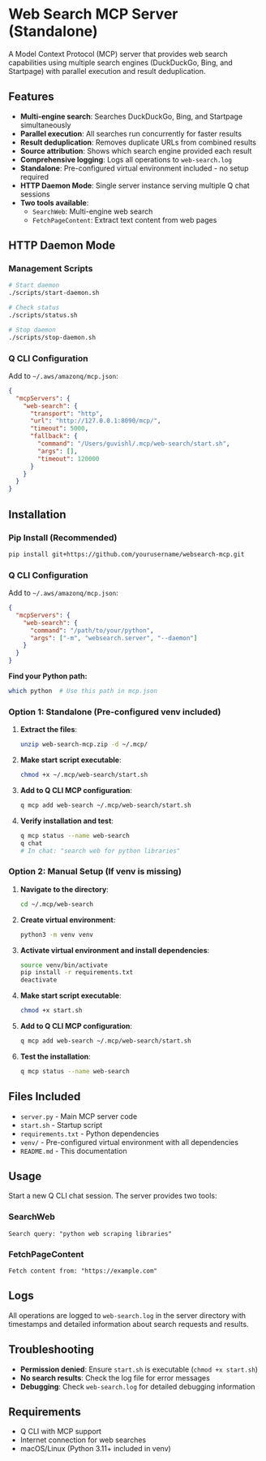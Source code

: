 # Web Search MCP Server (Standalone)

A Model Context Protocol (MCP) server that provides web search capabilities using multiple search engines (DuckDuckGo, Bing, and Startpage) with parallel execution and result deduplication.

## Features

- **Multi-engine search**: Searches DuckDuckGo, Bing, and Startpage simultaneously
- **Parallel execution**: All searches run concurrently for faster results
- **Result deduplication**: Removes duplicate URLs from combined results
- **Source attribution**: Shows which search engine provided each result
- **Comprehensive logging**: Logs all operations to `web-search.log`
- **Standalone**: Pre-configured virtual environment included - no setup required
- **HTTP Daemon Mode**: Single server instance serving multiple Q chat sessions
- **Two tools available**:
  - `SearchWeb`: Multi-engine web search
  - `FetchPageContent`: Extract text content from web pages

## HTTP Daemon Mode

### Management Scripts
```bash
# Start daemon
./scripts/start-daemon.sh

# Check status  
./scripts/status.sh

# Stop daemon
./scripts/stop-daemon.sh
```

### Q CLI Configuration
Add to `~/.aws/amazonq/mcp.json`:
```json
{
  "mcpServers": {
    "web-search": {
      "transport": "http",
      "url": "http://127.0.0.1:8090/mcp/",
      "timeout": 5000,
      "fallback": {
        "command": "/Users/guvishl/.mcp/web-search/start.sh",
        "args": [],
        "timeout": 120000
      }
    }
  }
}
```

## Installation

### Pip Install (Recommended)
```bash
pip install git+https://github.com/yourusername/websearch-mcp.git
```

### Q CLI Configuration
Add to `~/.aws/amazonq/mcp.json`:
```json
{
  "mcpServers": {
    "web-search": {
      "command": "/path/to/your/python",
      "args": ["-m", "websearch.server", "--daemon"]
    }
  }
}
```

**Find your Python path:**
```bash
which python  # Use this path in mcp.json
```

### Option 1: Standalone (Pre-configured venv included)

1. **Extract the files**:
   ```bash
   unzip web-search-mcp.zip -d ~/.mcp/
   ```

2. **Make start script executable**:
   ```bash
   chmod +x ~/.mcp/web-search/start.sh
   ```

3. **Add to Q CLI MCP configuration**:
   ```bash
   q mcp add web-search ~/.mcp/web-search/start.sh
   ```

4. **Verify installation and test**:
   ```bash
   q mcp status --name web-search
   q chat
   # In chat: "search web for python libraries"
   ```

### Option 2: Manual Setup (If venv is missing)

1. **Navigate to the directory**:
   ```bash
   cd ~/.mcp/web-search
   ```

2. **Create virtual environment**:
   ```bash
   python3 -m venv venv
   ```

3. **Activate virtual environment and install dependencies**:
   ```bash
   source venv/bin/activate
   pip install -r requirements.txt
   deactivate
   ```

4. **Make start script executable**:
   ```bash
   chmod +x start.sh
   ```

5. **Add to Q CLI MCP configuration**:
   ```bash
   q mcp add web-search ~/.mcp/web-search/start.sh
   ```

6. **Test the installation**:
   ```bash
   q mcp status --name web-search
   ```

## Files Included

- `server.py` - Main MCP server code
- `start.sh` - Startup script  
- `requirements.txt` - Python dependencies
- `venv/` - Pre-configured virtual environment with all dependencies
- `README.md` - This documentation

## Usage

Start a new Q CLI chat session. The server provides two tools:

### SearchWeb
```
Search query: "python web scraping libraries"
```

### FetchPageContent  
```
Fetch content from: "https://example.com"
```

## Logs

All operations are logged to `web-search.log` in the server directory with timestamps and detailed information about search requests and results.

## Troubleshooting

- **Permission denied**: Ensure `start.sh` is executable (`chmod +x start.sh`)
- **No search results**: Check the log file for error messages
- **Debugging**: Check `web-search.log` for detailed debugging information

## Requirements

- Q CLI with MCP support
- Internet connection for web searches
- macOS/Linux (Python 3.11+ included in venv)
